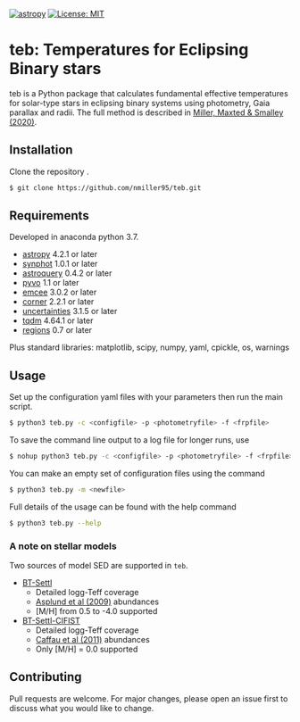 [![astropy](http://img.shields.io/badge/powered%20by-AstroPy-orange.svg?style=flat)](http://www.astropy.org/) 
[![License: MIT](https://img.shields.io/badge/License-MIT-yellow.svg)](https://opensource.org/licenses/MIT)

# teb: Temperatures for Eclipsing Binary stars

teb is a Python package that calculates fundamental effective temperatures for solar-type stars in eclipsing binary systems using photometry, Gaia parallax and radii. The full method is described in [Miller, Maxted & Smalley (2020)](https://ui.adsabs.harvard.edu/abs/2020MNRAS.497.2899M/abstract).

## Installation

Clone the repository .

```bash
$ git clone https://github.com/nmiller95/teb.git
```

## Requirements

Developed in anaconda python 3.7.

- [astropy](https://pypi.org/project/astropy/) 4.2.1 or later
- [synphot](https://pypi.org/project/synphot/) 1.0.1 or later
- [astroquery](https://pypi.org/project/astroquery/) 0.4.2 or later
- [pyvo](https://pypi.org/project/pyvo/) 1.1 or later
- [emcee](https://pypi.org/project/emcee/) 3.0.2 or later
- [corner](https://pypi.org/project/corner/) 2.2.1 or later
- [uncertainties](https://pypi.org/project/uncertainties/) 3.1.5 or later
- [tqdm](https://pypi.org/project/tqdm/) 4.64.1 or later
- [regions](https://pypi.org/project/regions/) 0.7 or later

Plus standard libraries: matplotlib, scipy, numpy, yaml, cpickle, os, warnings


## Usage

Set up the configuration yaml files with your parameters then run the main script.

```bash
$ python3 teb.py -c <configfile> -p <photometryfile> -f <frpfile>
```

To save the command line output to a log file for longer runs, use

```bash
$ nohup python3 teb.py -c <configfile> -p <photometryfile> -f <frpfile> > & output.log &
```

You can make an empty set of configuration files using the command
```bash
$ python3 teb.py -m <newfile>
```

Full details of the usage can be found with the help command
```bash
$ python3 teb.py --help
```

### A note on stellar models

Two sources of model SED are supported in `teb`. 

- [BT-Settl](http://svo2.cab.inta-csic.es/theory/newov2/index.php?models=bt-settl)
  - Detailed logg-Teff coverage
  - [Asplund et al (2009)](https://ui.adsabs.harvard.edu/abs/2009ARA%26A..47..481A/abstract) abundances
  - \[M/H\] from 0.5 to -4.0 supported
- [BT-Settl-CIFIST](http://svo2.cab.inta-csic.es/theory/newov2/index.php?models=bt-settl-cifist)
  - Detailed logg-Teff coverage
  - [Caffau et al (2011)](https://ui.adsabs.harvard.edu/abs/2011SoPh..268..255C/abstract) abundances
  - Only \[M/H\] = 0.0 supported

## Contributing
Pull requests are welcome. For major changes, please open an issue first to discuss what you would like to change.
